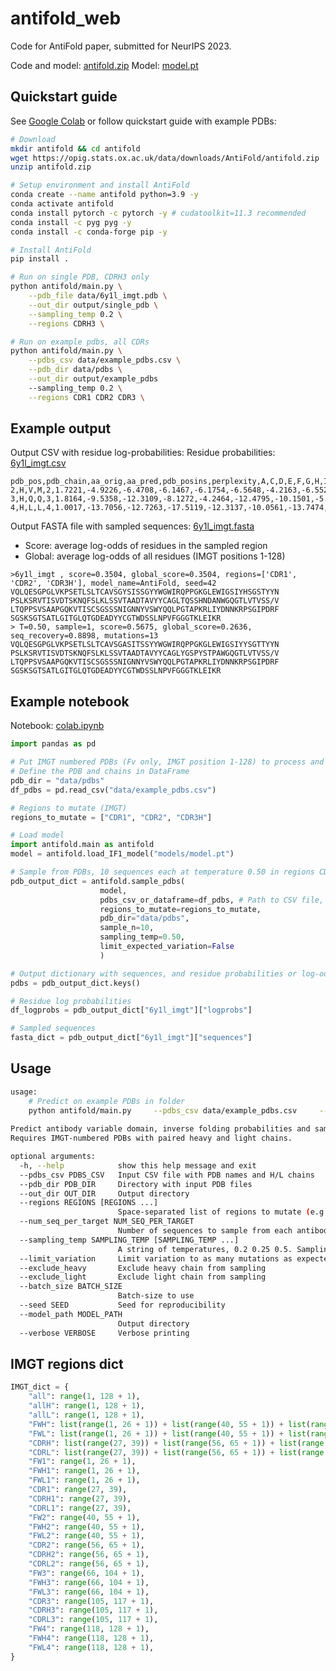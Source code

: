 antifold_web
==============================

Code for AntiFold paper, submitted for NeurIPS 2023.

Code and model: [antifold.zip](https://opig.stats.ox.ac.uk/data/downloads/AntiFold/antifold.zip)
Model: [model.pt](https://opig.stats.ox.ac.uk/data/downloads/AntiFold/models/model.pt)

## Quickstart guide

See <a href="https://opig.stats.ox.ac.uk/data/downloads/AntiFold/colab.ipynb">Google Colab</a> or follow quickstart guide with example PDBs:

```bash
# Download
mkdir antifold && cd antifold
wget https://opig.stats.ox.ac.uk/data/downloads/AntiFold/antifold.zip
unzip antifold.zip

# Setup environment and install AntiFold
conda create --name antifold python=3.9 -y
conda activate antifold
conda install pytorch -c pytorch -y # cudatoolkit=11.3 recommended
conda install -c pyg pyg -y
conda install -c conda-forge pip -y

# Install AntiFold
pip install .
```

```bash
# Run on single PDB, CDRH3 only
python antifold/main.py \
    --pdb_file data/6y1l_imgt.pdb \
    --out_dir output/single_pdb \
    --sampling_temp 0.2 \
    --regions CDRH3 \

# Run on example pdbs, all CDRs
python antifold/main.py \
    --pdbs_csv data/example_pdbs.csv \
    --pdb_dir data/pdbs \
    --out_dir output/example_pdbs
    --sampling_temp 0.2 \
    --regions CDR1 CDR2 CDR3 \
```

## Example output
Output CSV with residue log-probabilities: Residue probabilities: <a href="https://opig.stats.ox.ac.uk/data/downloads/AntiFold/output/example_pdbs/6y1l_imgt.csv">6y1l_imgt.csv</a>
```csv
pdb_pos,pdb_chain,aa_orig,aa_pred,pdb_posins,perplexity,A,C,D,E,F,G,H,I,K,L,M,N,P,Q,R,S,T,V,W,Y
2,H,V,M,2,1.7221,-4.9226,-6.4708,-6.1467,-6.1754,-6.5648,-4.2163,-6.5528,-5.1208,-6.6035,-5.7443,-0.0992,-6.2694,-4.8115,-6.4361,-6.1866,-4.9160,-4.9723,-3.7213,-7.9959,-7.1096
3,H,Q,Q,3,1.8164,-9.5358,-12.3109,-8.1272,-4.2464,-12.4795,-10.1501,-5.2837,-10.4261,-2.0793,-7.4281,-8.6754,-5.7362,-12.2200,-0.1787,-4.4097,-9.2673,-6.3677,-7.0966,-13.2125,-11.0414
4,H,L,L,4,1.0017,-13.7056,-12.7263,-17.5119,-12.3137,-10.0561,-13.7474,-14.7022,-14.1318,-16.2906,-0.0001,-9.5772,-16.8369,-14.1303,-12.3832,-15.3246,-16.9911,-17.1241,-10.8850,-13.3156,-13.4724
```

Output FASTA file with sampled sequences: <a href="https://opig.stats.ox.ac.uk/data/downloads/AntiFold/output/example_pdbs/6y1l_imgt.fasta">6y1l_imgt.fasta</a>
- Score: average log-odds of residues in the sampled region
- Global: average log-odds of all residues (IMGT positions 1-128)
```fasta
>6y1l_imgt , score=0.3504, global_score=0.3504, regions=['CDR1', 'CDR2', 'CDR3H'], model_name=AntiFold, seed=42
VQLQESGPGLVKPSETLSLTCAVSGYSISSGYYWGWIRQPPGKGLEWIGSIYHSGSTYYN
PSLKSRVTISVDTSKNQFSLKLSSVTAADTAVYYCAGLTQSSHNDANWGQGTLVTVSS/V
LTQPPSVSAAPGQKVTISCSGSSSNIGNNYVSWYQQLPGTAPKRLIYDNNKRPSGIPDRF
SGSKSGTSATLGITGLQTGDEADYYCGTWDSSLNPVFGGGTKLEIKR
> T=0.50, sample=1, score=0.5675, global_score=0.2636, seq_recovery=0.8898, mutations=13
VQLQESGPGLVKPSETLSLTCAVSGASITSSYYWGWIRQPPGKGLEWIGSIYYSGTTYYN
PSLKSRVTISVDTSKNQFSLKLSSVTAADTAVYYCAGLYGSPYSTPAWGQGTLVTVSS/V
LTQPPSVSAAPGQKVTISCSGSSSNIGNNYVSWYQQLPGTAPKRLIYDNNKRPSGIPDRF
SGSKSGTSATLGITGLQTGDEADYYCGTWDSSLNPVFGGGTKLEIKR
```
## Example notebook
Notebook: <a href="https://opig.stats.ox.ac.uk/data/downloads/AntiFold/colab.ipynb">colab.ipynb</a>

```python
import pandas as pd

# Put IMGT numbered PDBs (Fv only, IMGT position 1-128) to process and load a CSV file with PDB names and heavy/light chains
# Define the PDB and chains in DataFrame
pdb_dir = "data/pdbs"
df_pdbs = pd.read_csv("data/example_pdbs.csv")

# Regions to mutate (IMGT)
regions_to_mutate = ["CDR1", "CDR2", "CDR3H"]

# Load model
import antifold.main as antifold
model = antifold.load_IF1_model("models/model.pt")

# Sample from PDBs, 10 sequences each at temperature 0.50 in regions CDR1, CDR2, CDR3H
pdb_output_dict = antifold.sample_pdbs(
                    model,
                    pdbs_csv_or_dataframe=df_pdbs, # Path to CSV file, or a DataFrame
                    regions_to_mutate=regions_to_mutate,
                    pdb_dir="data/pdbs",
                    sample_n=10,
                    sampling_temp=0.50,
                    limit_expected_variation=False
                    )

# Output dictionary with sequences, and residue probabilities or log-odds
pdbs = pdb_output_dict.keys()

# Residue log probabilities
df_logprobs = pdb_output_dict["6y1l_imgt"]["logprobs"]

# Sampled sequences
fasta_dict = pdb_output_dict["6y1l_imgt"]["sequences"]
```

## Usage
```bash
usage: 
    # Predict on example PDBs in folder
    python antifold/main.py     --pdbs_csv data/example_pdbs.csv     --pdb_dir data/pdbs     --out_dir output/
    
Predict antibody variable domain, inverse folding probabilities and sample sequences with maintained fold.
Requires IMGT-numbered PDBs with paired heavy and light chains.

optional arguments:
  -h, --help            show this help message and exit
  --pdbs_csv PDBS_CSV   Input CSV file with PDB names and H/L chains
  --pdb_dir PDB_DIR     Directory with input PDB files
  --out_dir OUT_DIR     Output directory
  --regions REGIONS [REGIONS ...]
                        Space-separated list of regions to mutate (e.g., CDR1 CDR2 CDRH3).
  --num_seq_per_target NUM_SEQ_PER_TARGET
                        Number of sequences to sample from each antibody PDB
  --sampling_temp SAMPLING_TEMP [SAMPLING_TEMP ...]
                        A string of temperatures, 0.2 0.25 0.5. Sampling temperature for amino acids. Suggested values 0.1, 0.15, 0.2, 0.25, 0.3. Higher values will lead to more diversity.
  --limit_variation     Limit variation to as many mutations as expected from temperature sampling
  --exclude_heavy       Exclude heavy chain from sampling
  --exclude_light       Exclude light chain from sampling
  --batch_size BATCH_SIZE
                        Batch-size to use
  --seed SEED           Seed for reproducibility
  --model_path MODEL_PATH
                        Output directory
  --verbose VERBOSE     Verbose printing
```

## IMGT regions dict
```python
IMGT_dict = {
    "all": range(1, 128 + 1),
    "allH": range(1, 128 + 1),
    "allL": range(1, 128 + 1),
    "FWH": list(range(1, 26 + 1)) + list(range(40, 55 + 1)) + list(range(66, 104 + 1)),
    "FWL": list(range(1, 26 + 1)) + list(range(40, 55 + 1)) + list(range(66, 104 + 1)),
    "CDRH": list(range(27, 39)) + list(range(56, 65 + 1)) + list(range(105, 117 + 1)),
    "CDRL": list(range(27, 39)) + list(range(56, 65 + 1)) + list(range(105, 117 + 1)),
    "FW1": range(1, 26 + 1),
    "FWH1": range(1, 26 + 1),
    "FWL1": range(1, 26 + 1),
    "CDR1": range(27, 39),
    "CDRH1": range(27, 39),
    "CDRL1": range(27, 39),
    "FW2": range(40, 55 + 1),
    "FWH2": range(40, 55 + 1),
    "FWL2": range(40, 55 + 1),
    "CDR2": range(56, 65 + 1),
    "CDRH2": range(56, 65 + 1),
    "CDRL2": range(56, 65 + 1),
    "FW3": range(66, 104 + 1),
    "FWH3": range(66, 104 + 1),
    "FWL3": range(66, 104 + 1),
    "CDR3": range(105, 117 + 1),
    "CDRH3": range(105, 117 + 1),
    "CDRL3": range(105, 117 + 1),
    "FW4": range(118, 128 + 1),
    "FWH4": range(118, 128 + 1),
    "FWL4": range(118, 128 + 1),
}
```
